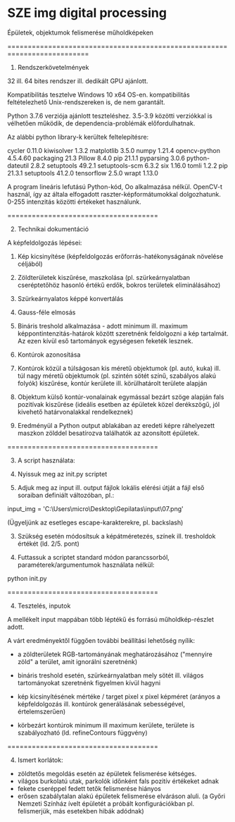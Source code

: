 # SZE img digital processing

Épületek, objektumok felismerése műholdképeken

==========================================================================




1. Rendszerkövetelmények

32 ill. 64 bites rendszer ill. dedikált GPU ajánlott. 

Kompatibilitás tesztelve Windows 10 x64 OS-en.
kompatibilitás feltételezhető Unix-rendszereken is, de nem garantált.

Python 3.7.6 verziója ajánlott teszteléshez. 3.5-3.9 közötti verziókkal is vélhetően működik, de dependencia-problémák előfordulhatnak.

Az alábbi python library-k kerültek feltelepítésre: 


cycler          0.11.0
kiwisolver      1.3.2
matplotlib      3.5.0
numpy           1.21.4
opencv-python   4.5.4.60
packaging       21.3
Pillow          8.4.0
pip             21.1.1
pyparsing       3.0.6
python-dateutil 2.8.2
setuptools      49.2.1
setuptools-scm  6.3.2
six             1.16.0
tomli           1.2.2
pip             21.3.1
setuptools      41.2.0
tensorflow      2.5.0
wrapt           1.13.0


A program lineáris lefutású Python-kód, Oo alkalmazása nélkül. OpenCV-t használ, így az általa elfogadott raszter-képformátumokkal dolgozhatunk. 0-255 intenzitás közötti értékeket használunk.



=====================================



2. Technikai dokumentáció


A képfeldolgozás lépései:


1. Kép kicsinyítése (képfeldolgozás erőforrás-hatékonyságának növelése céljából)

2. Zöldterületek kiszűrése, maszkolása (pl. szürkeárnyalatban cseréptetőhöz hasonló értékű erdők, bokros területek eliminálásához)

3. Szürkeárnyalatos képpé konvertálás

4. Gauss-féle elmosás

5. Bináris treshold alkalmazása - adott minimum ill. maximum képpontintenzitás-határok között szeretnénk feldolgozni a kép tartalmát. Az ezen kívül eső tartományok egységesen feketék lesznek.

6. Kontúrok azonosítása

7. Kontúrok közül a túlságosan kis méretű objektumok (pl. autó, kuka) ill. túl nagy méretű objektumok (pl. szintén sötét színű, szabályos alakú folyók) kiszűrése, kontúr kerülete ill. körülhatárolt területe alapján

8. Objektum külső kontúr-vonalainak egymással bezárt szöge alapján fals pozitívak kiszűrése (ideális esetben az épületek közel derékszögű, jól kivehető határvonalakkal rendelkeznek)

9. Eredményül a Python output ablakában az eredeti képre ráhelyezett maszkon zölddel besatírozva találhatók az azonsított épületek.



=====================================



3. A script használata:

1. Nyissuk meg az init.py scriptet

2. Adjuk meg az input ill. output fájlok lokális elérési útját a fájl első soraiban definiált változóban, pl.:

input_img = 'C:\\Users\\micro\\Desktop\\Gepilatas\\input\\07.png'

(Ügyeljünk az esetleges escape-karakterekre, pl. backslash)

3. Szükség esetén módosítsuk a képátméretezés, színek ill. tresholdok értékét (ld. 2/5. pont)

4. Futtassuk a scriptet standard módon parancssorból, paraméterek/argumentumok használata nélkül: 

python init.py



=====================================



4. Tesztelés, inputok

A mellékelt input mappában több léptékű és forrású műholdkép-részlet adott.

A várt eredményektől függően további beállítási lehetőség nyílik:

- a zöldterületek RGB-tartományának meghatározásához ("mennyire zöld" a terület, amit ignorálni szeretnénk)

- bináris treshold esetén, szürkeárnyalatban mely sötét ill. világos tartományokat szeretnénk figyelmen kívül hagyni

- kép kicsinyítésének mértéke / target pixel x pixel képméret (arányos a képfeldolgozás ill. kontúrok generálásának sebességével, értelemszerűen)

- körbezárt kontúrok minimum ill maximum kerülete, területe is szabályozható (ld. refineContours függvény)


=====================================



4. Ismert korlátok:

- zöldtetős megoldás esetén az épületek felismerése kétséges.
- világos burkolatú utak, parkolók időnként fals pozitív értékeket adnak
- fekete cseréppel fedett tetők felismerése hiányos
- erősen szabálytalan alakú épületek felismerése elváráson aluli. (a Győri Nemzeti Színház ívelt épületét a próbált konfigurációkban pl. felismerjük, más esetekben hibák adódnak)



